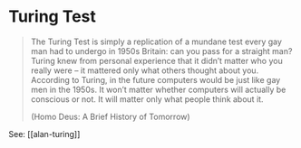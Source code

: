# Turing Test

> The Turing Test is simply a replication of a mundane test every gay man had to undergo in 1950s Britain: can you pass for a straight man? Turing knew from personal experience that it didn’t matter who you really were – it mattered only what others thought about you. According to Turing, in the future computers would be just like gay men in the 1950s. It won’t matter whether computers will actually be conscious or not. It will matter only what people think about it.
> 
> (Homo Deus: A Brief History of Tomorrow)

See: [[alan-turing]]